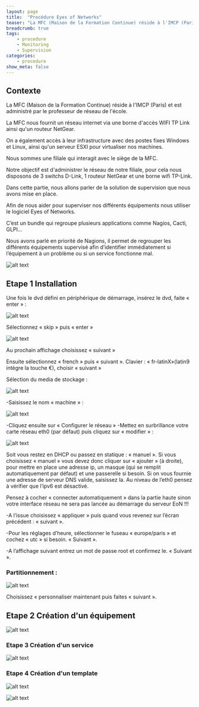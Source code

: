 ```yaml
---
layout: page
title:  "Procédure Eyes of Networks"
teaser: "La MFC (Maison de la Formation Continue) réside à l'IMCP (Paris), notre objectif est de monitorer tous les équipements de notre filiale"
breadcrumb: true
tags:
    - procedure
    - Monitoring
    - Supervision
categories:
    - procedure
show_meta: false
---
```


## Contexte ##

La MFC (Maison de la Formation Continue) réside à l'IMCP (Paris) et est administré par le professeur de réseau de l'école. 

La MFC nous fournit un réseau internet via une borne d'accès WIFI TP Link ainsi qu'un routeur NetGear. 

On a également accès à leur infrastructure avec des postes fixes Windows et Linux, ainsi qu'un serveur ESXI pour virtualiser nos machines. 

Nous sommes une filiale qui interagit avec le siège de la MFC. 

Notre objectif est d'administrer le réseau de notre filiale, pour cela nous disposons de 3 switchs D-Link, 1 routeur NetGear et une borne wifi TP-Link.

Dans cette partie, nous allons parler de la solution de supervision que nous avons mise en place. 

Afin de nous aider pour superviser nos différents équipements nous utiliser le logiciel Eyes of Networks. 

C’est un bundle qui regroupe plusieurs applications comme Nagios, Cacti, GLPI…

Nous avons parlé en priorité de Nagions, il permet de regrouper les différents équipements supervisé afin d’identifier immédiatement si l’équipement à un problème ou si un service fonctionne mal.

![alt text](https://fpompey.github.io/images/MFC_EON/Dashboard.png "Dashboard")

## Etape 1 Installation ##

Une fois le dvd défini en périphérique de démarrage, insérez le dvd, faite « enter » :

![alt text](https://fpompey.github.io/images/MFC_EON/Install.png)

Sélectionnez « skip » puis « enter »

![alt text](https://fpompey.github.io/images/MFC_EON/Skip.png)

Au prochain affichage choisissez « suivant »

Ensuite sélectionnez « french » puis « suivant ».
Clavier : « fr-latinX»(latin9 intègre la touche €), choisir « suivant »

Sélection du media de stockage :

![alt text](https://fpompey.github.io/images/MFC_EON/Drivespace.png)

-Saisissez le nom « machine » :

![alt text](https://fpompey.github.io/images/MFC_EON/Nom_Reseau.png)

-Cliquez ensuite sur « Configurer le réseau »
-Mettez en surbrillance votre carte réseau eth0 (par défaut) puis cliquez sur « modifier » :

![alt text](https://fpompey.github.io/images/MFC_EON/Selection_IP.png)

Soit vous restez en DHCP ou passez en statique : « manuel ».
Si vous choisissez « manuel » vous devez donc cliquer sur « ajouter » (à droite), pour mettre en place une
adresse ip, un masque (qui se remplit automatiquement par défaut) et une passerelle si besoin.
Si on vous fournie une adresse de serveur DNS valide, saisissez la.
Au niveau de l’eth0 pensez à vérifier que l’ipv6 est désactivé.

<aside class="warning">
Pensez à cocher « connecter automatiquement » dans la partie haute sinon votre interface
réseau ne sera pas lancée au démarrage du serveur EoN !!!
</aside>

-A l’issue choisissez « appliquer » puis quand vous revenez sur l’écran précédent : « suivant ».

-Pour les réglages d’heure, sélectionner le fuseau « europe/paris » et cochez « utc » si besoin.
« Suivant ».

-A l’affichage suivant entrez un mot de passe root et confirmez le.
« Suivant ».

### Partitionnement : ###

![alt text](https://fpompey.github.io/images/MFC_EON/Host_View.png "Host_View")

Choisissez « personnaliser maintenant puis faites « suivant ».



## Etape 2 Création d'un équipement ##


![alt text](https://fpompey.github.io/images/MFC_EON/Host_View.png "Host_View")

### Etape 3 Création d'un service ###

![alt text](https://fpompey.github.io/images/MFC_EON/Service_View.png "Service_View")

### Etape 4 Création d'un template ###

![alt text](https://fpompey.github.io/images/MFC_EON/Template.png "Template")

![alt text](https://fpompey.github.io/images/MFC_EON/Command_template.png "Command_template")



